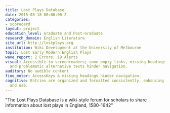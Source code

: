 ```yaml
---
title: Lost Plays Database
date: 2015-08-18 00:00:00 Z
categories:
- scorecard
layout: project
education_level: Graduate and Post-Graduate
research_domain: English Literature
site_url: http://lostplays.org
institution: Wiki Development at the University of Melbourne
topic: Lost Early Modern English Plays
wave_report: 2 Errors; 19 Alerts
visual: Accessible to screenreaders; some empty links, missing headings,AcccessKeys,
  and problematic alternative texts hinder navigation.
auditory: No audible content
fine_motor: AccessKeys & missing headings hinder navigation.
cognitive: Entries are organized and formatted consistently, enhancing eas of comprehension
  and use.
---
```


"The Lost Plays Database is a wiki-style forum for scholars to share information about lost plays in England, 1580-1642"